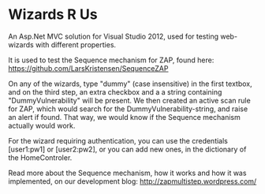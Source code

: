 Wizards R Us
============

An Asp.Net MVC solution for Visual Studio 2012, used for testing web-wizards with different properties. 

It is used to test the Sequence mechanism for ZAP, found here:
https://github.com/LarsKristensen/SequenceZAP

On any of the wizards, type "dummy" (case insensitive) in the first textbox, and on the third step, an extra checkbox and a a string containing "DummyVulnerability" will be present. We then created an active scan rule for ZAP, which would search for the DummyVulnerability-string, and raise an alert if found. That way, we would know if the Sequence mechanism actually would work.

For the wizard requiring authentication, you can use the credentials [user1:pw1] or [user2:pw2], or you can add new ones, in the dictionary of the HomeControler.

Read more about the Sequence mechanism, how it works and how it was implemented, on our development blog:
http://zapmultistep.wordpress.com/ 
